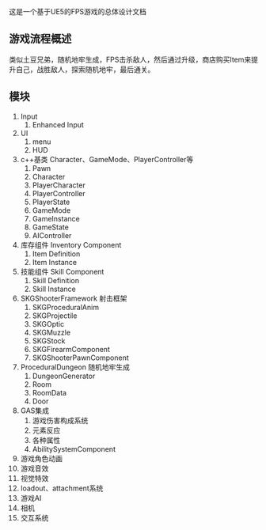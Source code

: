 这是一个基于UE5的FPS游戏的总体设计文档

## 游戏流程概述

类似土豆兄弟，随机地牢生成，FPS击杀敌人，然后通过升级，商店购买Item来提升自己，战胜敌人，探索随机地牢，最后通关。

## 模块
1. Input
	1. Enhanced Input
2. UI
	1. menu
	2. HUD
3. c++基类 Character、GameMode、PlayerController等
	1. Pawn
	2. Character
	3. PlayerCharacter
	4. PlayerController
	5. PlayerState
	6. GameMode
	7. GameInstance
	8. GameState
	9. AIController
4. 库存组件 Inventory Component
	1. Item Definition
	2. Item Instance
5. 技能组件 Skill Component
	1. Skill Definition
	2. Skill Instance
6. SKGShooterFramework 射击框架
	1. SKGProceduralAnim
	2. SKGProjectile
	3. SKGOptic
	4. SKGMuzzle
	5. SKGStock
	6. SKGFirearmComponent
	7. SKGShooterPawnComponent
7. ProceduralDungeon 随机地牢生成
	1. DungeonGenerator
	2. Room
	3. RoomData
	4. Door
8. GAS集成
	1. 游戏伤害构成系统
	2. 元素反应
	3. 各种属性
	4. AbilitySystemComponent
9. 游戏角色动画
10. 游戏音效
11. 视觉特效
12. loadout、attachment系统
13. 游戏AI
14. 相机
15. 交互系统